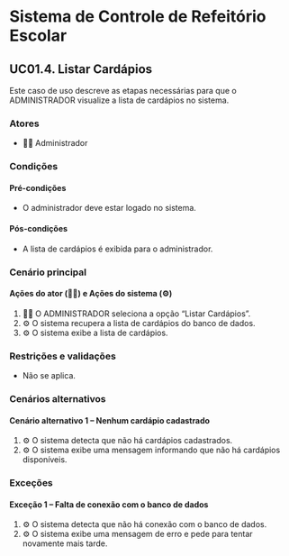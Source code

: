 # Sistema de Controle de Refeitório Escolar

## UC01.4. Listar Cardápios

Este caso de uso descreve as etapas necessárias para que o ADMINISTRADOR visualize a lista de cardápios no sistema.

### Atores
- 👨‍💼 Administrador

### Condições
#### Pré-condições
- O administrador deve estar logado no sistema.

#### Pós-condições
- A lista de cardápios é exibida para o administrador.

### Cenário principal
#### Ações do ator (👨‍💼) e Ações do sistema (⚙️)
1. 👨‍💼 O ADMINISTRADOR seleciona a opção “Listar Cardápios”.
2. ⚙️ O sistema recupera a lista de cardápios do banco de dados.
3. ⚙️ O sistema exibe a lista de cardápios.

### Restrições e validações
- Não se aplica.

### Cenários alternativos
#### Cenário alternativo 1 – Nenhum cardápio cadastrado
1. ⚙️ O sistema detecta que não há cardápios cadastrados.
2. ⚙️ O sistema exibe uma mensagem informando que não há cardápios disponíveis.

### Exceções
#### Exceção 1 – Falta de conexão com o banco de dados
1. ⚙️ O sistema detecta que não há conexão com o banco de dados.
2. ⚙️ O sistema exibe uma mensagem de erro e pede para tentar novamente mais tarde.
